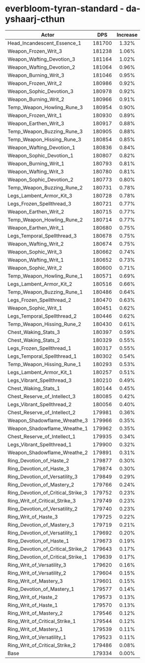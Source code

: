 # everbloom-tyran-standard - da-yshaarj-cthun
| Actor | DPS | Increase |
|---|:---:|:---:|
|Head_Incandescent_Essence_1|181700|1.32%|
|Weapon_Frozen_Writ_3|181238|1.06%|
|Weapon_Wafting_Devotion_3|181164|1.02%|
|Weapon_Wafting_Devotion_2|181064|0.96%|
|Weapon_Burning_Writ_3|181046|0.95%|
|Weapon_Frozen_Writ_2|180986|0.92%|
|Weapon_Sophic_Devotion_3|180978|0.92%|
|Weapon_Burning_Writ_2|180966|0.91%|
|Temp_Weapon_Howling_Rune_3|180954|0.90%|
|Weapon_Frozen_Writ_1|180930|0.89%|
|Weapon_Earthen_Writ_3|180917|0.88%|
|Temp_Weapon_Buzzing_Rune_3|180905|0.88%|
|Temp_Weapon_Hissing_Rune_3|180854|0.85%|
|Weapon_Wafting_Devotion_1|180836|0.84%|
|Weapon_Sophic_Devotion_1|180807|0.82%|
|Weapon_Burning_Writ_1|180793|0.81%|
|Weapon_Wafting_Writ_3|180780|0.81%|
|Weapon_Sophic_Devotion_2|180773|0.80%|
|Temp_Weapon_Buzzing_Rune_2|180731|0.78%|
|Legs_Lambent_Armor_Kit_3|180728|0.78%|
|Legs_Frozen_Spellthread_3|180721|0.77%|
|Weapon_Earthen_Writ_2|180715|0.77%|
|Temp_Weapon_Howling_Rune_2|180714|0.77%|
|Weapon_Earthen_Writ_1|180680|0.75%|
|Legs_Temporal_Spellthread_3|180678|0.75%|
|Weapon_Wafting_Writ_2|180674|0.75%|
|Weapon_Sophic_Writ_3|180662|0.74%|
|Weapon_Wafting_Writ_1|180652|0.73%|
|Weapon_Sophic_Writ_2|180600|0.71%|
|Temp_Weapon_Howling_Rune_1|180571|0.69%|
|Legs_Lambent_Armor_Kit_2|180516|0.66%|
|Temp_Weapon_Buzzing_Rune_1|180486|0.64%|
|Legs_Frozen_Spellthread_2|180470|0.63%|
|Weapon_Sophic_Writ_1|180451|0.62%|
|Legs_Temporal_Spellthread_2|180446|0.62%|
|Temp_Weapon_Hissing_Rune_2|180430|0.61%|
|Chest_Waking_Stats_3|180397|0.59%|
|Chest_Waking_Stats_2|180329|0.55%|
|Legs_Frozen_Spellthread_1|180317|0.55%|
|Legs_Temporal_Spellthread_1|180302|0.54%|
|Temp_Weapon_Hissing_Rune_1|180293|0.53%|
|Legs_Lambent_Armor_Kit_1|180257|0.51%|
|Legs_Vibrant_Spellthread_3|180210|0.49%|
|Chest_Waking_Stats_1|180144|0.45%|
|Chest_Reserve_of_Intellect_3|180085|0.42%|
|Legs_Vibrant_Spellthread_2|180056|0.40%|
|Chest_Reserve_of_Intellect_2|179981|0.36%|
|Weapon_Shadowflame_Wreathe_3|179966|0.35%|
|Weapon_Shadowflame_Wreathe_1|179962|0.35%|
|Chest_Reserve_of_Intellect_1|179935|0.34%|
|Legs_Vibrant_Spellthread_1|179900|0.32%|
|Weapon_Shadowflame_Wreathe_2|179891|0.31%|
|Ring_Devotion_of_Haste_2|179877|0.30%|
|Ring_Devotion_of_Haste_3|179874|0.30%|
|Ring_Devotion_of_Versatility_3|179849|0.29%|
|Ring_Devotion_of_Mastery_2|179766|0.24%|
|Ring_Devotion_of_Critical_Strike_3|179752|0.23%|
|Ring_Writ_of_Critical_Strike_3|179749|0.23%|
|Ring_Devotion_of_Versatility_2|179740|0.23%|
|Ring_Writ_of_Haste_3|179725|0.22%|
|Ring_Devotion_of_Mastery_3|179719|0.21%|
|Ring_Devotion_of_Versatility_1|179692|0.20%|
|Ring_Devotion_of_Haste_1|179673|0.19%|
|Ring_Devotion_of_Critical_Strike_2|179643|0.17%|
|Ring_Devotion_of_Critical_Strike_1|179639|0.17%|
|Ring_Writ_of_Versatility_3|179620|0.16%|
|Ring_Writ_of_Versatility_2|179604|0.15%|
|Ring_Writ_of_Mastery_3|179601|0.15%|
|Ring_Devotion_of_Mastery_1|179577|0.14%|
|Ring_Writ_of_Haste_2|179573|0.13%|
|Ring_Writ_of_Haste_1|179570|0.13%|
|Ring_Writ_of_Mastery_2|179546|0.12%|
|Ring_Writ_of_Critical_Strike_1|179544|0.12%|
|Ring_Writ_of_Mastery_1|179539|0.11%|
|Ring_Writ_of_Versatility_1|179523|0.11%|
|Ring_Writ_of_Critical_Strike_2|179486|0.08%|
|Base|179334|0.00%|
